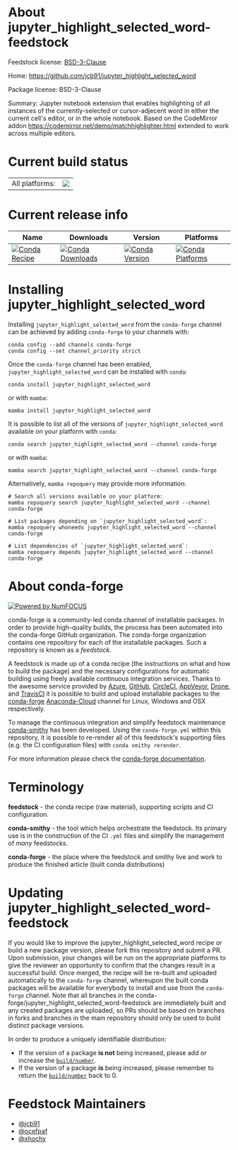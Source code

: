 About jupyter_highlight_selected_word-feedstock
===============================================

Feedstock license: [BSD-3-Clause](https://github.com/conda-forge/jupyter_highlight_selected_word-feedstock/blob/main/LICENSE.txt)

Home: https://github.com/jcb91/jupyter_highlight_selected_word

Package license: BSD-3-Clause

Summary: Jupyter notebook extension that enables highlighting of all instances of
the currently-selected or cursor-adjecent word in either the current cell's
editor, or in the whole notebook.
Based on the  CodeMirror addon
https://codemirror.net/demo/matchhighlighter.html
extended to work across multiple editors.


Current build status
====================


<table><tr><td>All platforms:</td>
    <td>
      <a href="https://dev.azure.com/conda-forge/feedstock-builds/_build/latest?definitionId=493&branchName=main">
        <img src="https://dev.azure.com/conda-forge/feedstock-builds/_apis/build/status/jupyter_highlight_selected_word-feedstock?branchName=main">
      </a>
    </td>
  </tr>
</table>

Current release info
====================

| Name | Downloads | Version | Platforms |
| --- | --- | --- | --- |
| [![Conda Recipe](https://img.shields.io/badge/recipe-jupyter_highlight_selected_word-green.svg)](https://anaconda.org/conda-forge/jupyter_highlight_selected_word) | [![Conda Downloads](https://img.shields.io/conda/dn/conda-forge/jupyter_highlight_selected_word.svg)](https://anaconda.org/conda-forge/jupyter_highlight_selected_word) | [![Conda Version](https://img.shields.io/conda/vn/conda-forge/jupyter_highlight_selected_word.svg)](https://anaconda.org/conda-forge/jupyter_highlight_selected_word) | [![Conda Platforms](https://img.shields.io/conda/pn/conda-forge/jupyter_highlight_selected_word.svg)](https://anaconda.org/conda-forge/jupyter_highlight_selected_word) |

Installing jupyter_highlight_selected_word
==========================================

Installing `jupyter_highlight_selected_word` from the `conda-forge` channel can be achieved by adding `conda-forge` to your channels with:

```
conda config --add channels conda-forge
conda config --set channel_priority strict
```

Once the `conda-forge` channel has been enabled, `jupyter_highlight_selected_word` can be installed with `conda`:

```
conda install jupyter_highlight_selected_word
```

or with `mamba`:

```
mamba install jupyter_highlight_selected_word
```

It is possible to list all of the versions of `jupyter_highlight_selected_word` available on your platform with `conda`:

```
conda search jupyter_highlight_selected_word --channel conda-forge
```

or with `mamba`:

```
mamba search jupyter_highlight_selected_word --channel conda-forge
```

Alternatively, `mamba repoquery` may provide more information:

```
# Search all versions available on your platform:
mamba repoquery search jupyter_highlight_selected_word --channel conda-forge

# List packages depending on `jupyter_highlight_selected_word`:
mamba repoquery whoneeds jupyter_highlight_selected_word --channel conda-forge

# List dependencies of `jupyter_highlight_selected_word`:
mamba repoquery depends jupyter_highlight_selected_word --channel conda-forge
```


About conda-forge
=================

[![Powered by
NumFOCUS](https://img.shields.io/badge/powered%20by-NumFOCUS-orange.svg?style=flat&colorA=E1523D&colorB=007D8A)](https://numfocus.org)

conda-forge is a community-led conda channel of installable packages.
In order to provide high-quality builds, the process has been automated into the
conda-forge GitHub organization. The conda-forge organization contains one repository
for each of the installable packages. Such a repository is known as a *feedstock*.

A feedstock is made up of a conda recipe (the instructions on what and how to build
the package) and the necessary configurations for automatic building using freely
available continuous integration services. Thanks to the awesome service provided by
[Azure](https://azure.microsoft.com/en-us/services/devops/), [GitHub](https://github.com/),
[CircleCI](https://circleci.com/), [AppVeyor](https://www.appveyor.com/),
[Drone](https://cloud.drone.io/welcome), and [TravisCI](https://travis-ci.com/)
it is possible to build and upload installable packages to the
[conda-forge](https://anaconda.org/conda-forge) [Anaconda-Cloud](https://anaconda.org/)
channel for Linux, Windows and OSX respectively.

To manage the continuous integration and simplify feedstock maintenance
[conda-smithy](https://github.com/conda-forge/conda-smithy) has been developed.
Using the ``conda-forge.yml`` within this repository, it is possible to re-render all of
this feedstock's supporting files (e.g. the CI configuration files) with ``conda smithy rerender``.

For more information please check the [conda-forge documentation](https://conda-forge.org/docs/).

Terminology
===========

**feedstock** - the conda recipe (raw material), supporting scripts and CI configuration.

**conda-smithy** - the tool which helps orchestrate the feedstock.
                   Its primary use is in the construction of the CI ``.yml`` files
                   and simplify the management of *many* feedstocks.

**conda-forge** - the place where the feedstock and smithy live and work to
                  produce the finished article (built conda distributions)


Updating jupyter_highlight_selected_word-feedstock
==================================================

If you would like to improve the jupyter_highlight_selected_word recipe or build a new
package version, please fork this repository and submit a PR. Upon submission,
your changes will be run on the appropriate platforms to give the reviewer an
opportunity to confirm that the changes result in a successful build. Once
merged, the recipe will be re-built and uploaded automatically to the
`conda-forge` channel, whereupon the built conda packages will be available for
everybody to install and use from the `conda-forge` channel.
Note that all branches in the conda-forge/jupyter_highlight_selected_word-feedstock are
immediately built and any created packages are uploaded, so PRs should be based
on branches in forks and branches in the main repository should only be used to
build distinct package versions.

In order to produce a uniquely identifiable distribution:
 * If the version of a package **is not** being increased, please add or increase
   the [``build/number``](https://docs.conda.io/projects/conda-build/en/latest/resources/define-metadata.html#build-number-and-string).
 * If the version of a package **is** being increased, please remember to return
   the [``build/number``](https://docs.conda.io/projects/conda-build/en/latest/resources/define-metadata.html#build-number-and-string)
   back to 0.

Feedstock Maintainers
=====================

* [@jcb91](https://github.com/jcb91/)
* [@ocefpaf](https://github.com/ocefpaf/)
* [@xhochy](https://github.com/xhochy/)

